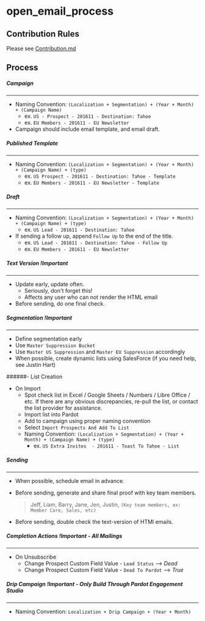 # open_email_process

## Contribution Rules
Please see [Contribution.md](/CONTRIBUTING.md)

## Process

##### Campaign
---
- Naming Convention: `(Localization + Segmentation) + (Year + Month) + (Campaign Name)`
	- ex. `US - Prospect - 201611 - Destination: Tahoe`
	- ex. `EU Members - 201611 - EU Newsletter`
- Campaign should include email template, and email draft.

##### Published Template
---
- Naming Convention: `(Localization + Segmentation) + (Year + Month) + (Campaign Name) + (type)`
	- ex. `US Prospect - 201611 - Destination: Tahoe - Template`
	- ex. `EU Members - 201611 - EU Newsletter - Template`

##### Draft
---
- Naming Convention: `(Localization + Segmentation) + (Year + Month) + (Campaign Name) + (type)`
	-  ex. `US Lead - 201611 - Destination: Tahoe`
- If sending a follow up, append `Follow Up` to the end of the title.
	- ex. `US Lead - 201611 - Destination: Tahoe - Follow Up`
	- ex. `EU Members - 201611 - EU Newsletter`

##### Text Version ***!Important***
---
- Update early, update often.
	- Seriously, don't forget this!
	- Affects any user who can not render the HTML email
- Before sending, do one final check.

##### Segmentation ***!Important***
---
- Define segmentation early
- Use `Master Suppression Bucket`
- Use `Master US Suppression` and `Master EU Suppression` accordingly
- When possible, create dynamic lists using SalesForce (if you need help, see Justin Hart)

######- List Creation
- On Import
	- Spot check list in Excel / Google Sheets / Numbers / Libre Office / etc. If there are any obvious discrepancies, re-pull the list, or contact the list provider for assistance.
	- Import list into Pardot
	- Add to campaign using proper naming convention
	- Select `Import Prospects And Add To List`
	- Naming Convention: `(Localization + Segmentation) + (Year + Month) + (Campaign Name) + (type)`
		-  ex. `US Extra Invites  - 201611 - Toast To Tahoe - List`



##### Sending
---
- When possible, schedule email in advance.
- Before sending, generate and share final proof with key team members.

	> Jeff, Liam, Barry, Jane, Jen, Justin, `(Key team members, ex: Member Care, Sales, etc) `

- Before sending, double check the text-version of HTMl emails.

##### Completion Actions ***!Important - All Mailings***
---
- On Unsubscribe
	- Change Prospect Custom Field Value - `Lead Status` --> *Dead*
	- Change Prospect Custom Field Value - `Dead To Pardot` --> *True*

##### Drip Campaign ***!Important - Only Build Through Pardot Engagement Studio***
---
- Naming Convention: `Localization + Drip Campaign + (Year + Month)`
